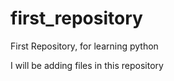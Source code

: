 # first_repository
First Repository, for learning python

I will be adding files in this repository
